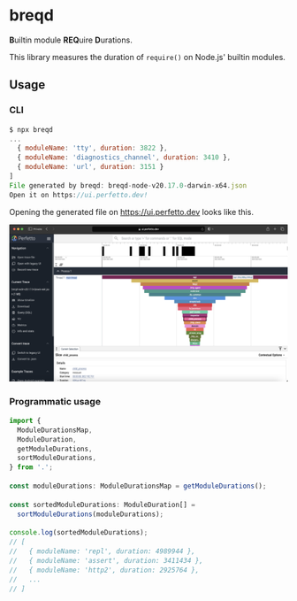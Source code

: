 # breqd

**B**uiltin module **REQ**uire **D**urations.

This library measures the duration of `require()` on Node.js' builtin modules.

## Usage

### CLI

```js
$ npx breqd
...
  { moduleName: 'tty', duration: 3822 },
  { moduleName: 'diagnostics_channel', duration: 3410 },
  { moduleName: 'url', duration: 3151 }
]
File generated by breqd: breqd-node-v20.17.0-darwin-x64.json
Open it on https://ui.perfetto.dev!
```

Opening the generated file on <https://ui.perfetto.dev> looks like this.

![](breqd.png)

### Programmatic usage

```ts
import {
  ModuleDurationsMap,
  ModuleDuration,
  getModuleDurations,
  sortModuleDurations,
} from '.';

const moduleDurations: ModuleDurationsMap = getModuleDurations();

const sortedModuleDurations: ModuleDuration[] =
  sortModuleDurations(moduleDurations);

console.log(sortedModuleDurations);
// [
//   { moduleName: 'repl', duration: 4989944 },
//   { moduleName: 'assert', duration: 3411434 },
//   { moduleName: 'http2', duration: 2925764 },
//   ...
// ]
```
